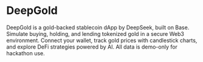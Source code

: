 # DeepGold
DeepGold is a gold-backed stablecoin dApp by DeepSeek, built on Base. Simulate buying, holding, and lending tokenized gold in a secure Web3 environment. Connect your wallet, track gold prices with candlestick charts, and explore DeFi strategies powered by AI. All data is demo-only for hackathon use.
